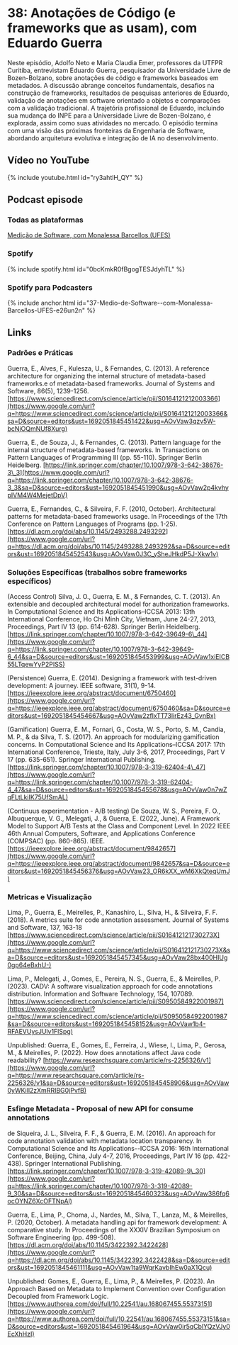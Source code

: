 # 38: Anotações de Código (e frameworks que as usam), com Eduardo Guerra

Neste episódio, Adolfo Neto e Maria Claudia Emer, professores da UTFPR Curitiba, entrevistam Eduardo Guerra, pesquisador da Universidade Livre de Bozen-Bolzano, sobre anotações de código e frameworks baseados em metadados. A discussão abrange conceitos fundamentais, desafios na construção de frameworks, resultados de pesquisas anteriores de Eduardo, validação de anotações em software orientado a objetos e comparações com a validação tradicional. A trajetória profissional de Eduardo, incluindo sua mudança do INPE para a Universidade Livre de Bozen-Bolzano, é explorada, assim como suas atividades no mercado. O episódio termina com uma visão das próximas fronteiras da Engenharia de Software, abordando arquitetura evolutiva e integração de IA no desenvolvimento.



## Vídeo no YouTube

{% include youtube.html id="ry3ahtlH_QY" %}

## Podcast episode

### Todas as plataformas

[Medição de Software, com Monalessa Barcellos (UFES)](https://podcasters.spotify.com/pod/show/fronteirases/episodes/37-Medio-de-Software--com-Monalessa-Barcellos-UFES-e26un2n)


### Spotify

{% include spotify.html id="0bcKmkR0fBgogTESJdyhTL" %}

### Spotify para Podcasters

{% include anchor.html id="37-Medio-de-Software--com-Monalessa-Barcellos-UFES-e26un2n" %}


## Links

### Padrões e Práticas  
  
Guerra, E., Alves, F., Kulesza, U., & Fernandes, C. (2013). A reference architecture for organizing the internal structure of metadata-based frameworks.e of metadata-based frameworks. Journal of Systems and Software, 86(5), 1239-1256. [https://www.sciencedirect.com/science/article/pii/S0164121212003366](https://www.google.com/url?q=https://www.sciencedirect.com/science/article/pii/S0164121212003366&sa=D&source=editors&ust=1692051845451422&usg=AOvVaw3qzv5W-bcNjOQmNUf8Xurg)  
  
Guerra, E., de Souza, J., & Fernandes, C. (2013). Pattern language for the internal structure of metadata-based frameworks. In Transactions on Pattern Languages of Programming III (pp. 55-110). Springer Berlin Heidelberg. [https://link.springer.com/chapter/10.1007/978-3-642-38676-3\_3](https://www.google.com/url?q=https://link.springer.com/chapter/10.1007/978-3-642-38676-3_3&sa=D&source=editors&ust=1692051845451990&usg=AOvVaw2p4kvhypIVM4W4MejetDpV)  

Guerra, E., Fernandes, C., & Silveira, F. F. (2010, October). Architectural patterns for metadata-based frameworks usage. In Proceedings of the 17th Conference on Pattern Languages of Programs (pp. 1-25).
[https://dl.acm.org/doi/abs/10.1145/2493288.2493292](https://www.google.com/url?q=https://dl.acm.org/doi/abs/10.1145/2493288.2493292&sa=D&source=editors&ust=1692051845452543&usg=AOvVaw0J3C_ySheJHkdP5J-Xkw1v) 

### Soluções Específicas (trabalhos sobre frameworks específicos)

(Access Control) Silva, J. O., Guerra, E. M., & Fernandes, C. T. (2013). An extensible and decoupled architectural model for authorization frameworks. In Computational Science and Its Applications–ICCSA 2013: 13th International Conference, Ho Chi Minh City, Vietnam, June 24-27, 2013, Proceedings, Part IV 13 (pp. 614-628). Springer Berlin Heidelberg.
[https://link.springer.com/chapter/10.1007/978-3-642-39649-6\_44](https://www.google.com/url?q=https://link.springer.com/chapter/10.1007/978-3-642-39649-6_44&sa=D&source=editors&ust=1692051845453999&usg=AOvVaw1xiEICB55LTqewYyP2PISS)

(Persistence) Guerra, E. (2014). Designing a framework with test-driven development: A journey. IEEE software, 31(1), 9-14.  
[https://ieeexplore.ieee.org/abstract/document/6750460](https://www.google.com/url?q=https://ieeexplore.ieee.org/abstract/document/6750460&sa=D&source=editors&ust=1692051845454667&usg=AOvVaw2zflxTT73lirEz43_GvnBx) 

(Gamification) Guerra, E. M., Fornari, G., Costa, W. S., Porto, S. M., Candia, M. P., & da Silva, T. S. (2017). An approach for modularizing gamification concerns. In Computational Science and Its Applications–ICCSA 2017: 17th International Conference, Trieste, Italy, July 3-6, 2017, Proceedings, Part V 17 (pp. 635-651). Springer International Publishing.
[https://link.springer.com/chapter/10.1007/978-3-319-62404-4\_47](https://www.google.com/url?q=https://link.springer.com/chapter/10.1007/978-3-319-62404-4_47&sa=D&source=editors&ust=1692051845455678&usg=AOvVaw0n7wZqFLtLkiIK75UfSmAL)

(Continuus experimentation - A/B testing) De Souza, W. S., Pereira, F. O., Albuquerque, V. G., Melegati, J., & Guerra, E. (2022, June). A Framework Model to Support A/B Tests at the Class and Component Level. In 2022 IEEE 46th Annual Computers, Software, and Applications Conference (COMPSAC) (pp. 860-865). IEEE.  
[https://ieeexplore.ieee.org/abstract/document/9842657](https://www.google.com/url?q=https://ieeexplore.ieee.org/abstract/document/9842657&sa=D&source=editors&ust=1692051845456376&usg=AOvVaw23_OR6kXX_wM6XkQteqUmJ) 

### Metricas e Visualização  
  
Lima, P., Guerra, E., Meirelles, P., Kanashiro, L., Silva, H., & Silveira, F. F. (2018). A metrics suite for code annotation assessment. Journal of Systems and Software, 137, 163-18
[https://www.sciencedirect.com/science/article/pii/S016412121730273X](https://www.google.com/url?q=https://www.sciencedirect.com/science/article/pii/S016412121730273X&sa=D&source=editors&ust=1692051845457345&usg=AOvVaw28bx400HIUg0gp64eBxhU-)

Lima, P., Melegati, J., Gomes, E., Pereira, N. S., Guerra, E., & Meirelles, P. (2023). CADV: A software visualization approach for code annotations distribution. Information and Software Technology, 154, 107089.
[https://www.sciencedirect.com/science/article/pii/S0950584922001987](https://www.google.com/url?q=https://www.sciencedirect.com/science/article/pii/S0950584922001987&sa=D&source=editors&ust=1692051845458152&usg=AOvVaw1b4-RFAEVUysJUlv1FlSpg)

Unpublished: Guerra, E., Gomes, E., Ferreira, J., Wiese, I., Lima, P., Gerosa, M., & Meirelles, P. (2022). How does annotations affect Java code readability?
[https://www.researchsquare.com/article/rs-2256326/v1](https://www.google.com/url?q=https://www.researchsquare.com/article/rs-2256326/v1&sa=D&source=editors&ust=1692051845458906&usg=AOvVaw0yWKill2zXmRRIBG0jPvfB)   

### Esfinge Metadata - Proposal of new API for consume annotations

de Siqueira, J. L., Silveira, F. F., & Guerra, E. M. (2016). An approach for code annotation validation with metadata location transparency. In Computational Science and Its Applications--ICCSA 2016: 16th International Conference, Beijing, China, July 4-7, 2016, Proceedings, Part IV 16 (pp. 422-438). Springer International Publishing.
[https://link.springer.com/chapter/10.1007/978-3-319-42089-9\_30](https://www.google.com/url?q=https://link.springer.com/chapter/10.1007/978-3-319-42089-9_30&sa=D&source=editors&ust=1692051845460323&usg=AOvVaw386fq6ocOYNZ6XcOFTNpAl) 

Guerra, E., Lima, P., Choma, J., Nardes, M., Silva, T., Lanza, M., & Meirelles, P. (2020, October). A metadata handling api for framework development: A comparative study. In Proceedings of the XXXIV Brazilian Symposium on Software Engineering (pp. 499-508).
[https://dl.acm.org/doi/abs/10.1145/3422392.3422428](https://www.google.com/url?q=https://dl.acm.org/doi/abs/10.1145/3422392.3422428&sa=D&source=editors&ust=1692051845461111&usg=AOvVaw1ta9WqrKavbIhEw0aX1Qcu) 

Unpublished: Gomes, E., Guerra, E., Lima, P., & Meirelles, P. (2023). An Approach Based on Metadata to Implement Convention over Configuration Decoupled from Framework Logic.
[https://www.authorea.com/doi/full/10.22541/au.168067455.55373151](https://www.google.com/url?q=https://www.authorea.com/doi/full/10.22541/au.168067455.55373151&sa=D&source=editors&ust=1692051845461964&usg=AOvVaw0ir5qCblYQzVJy0EcXhHzI)

